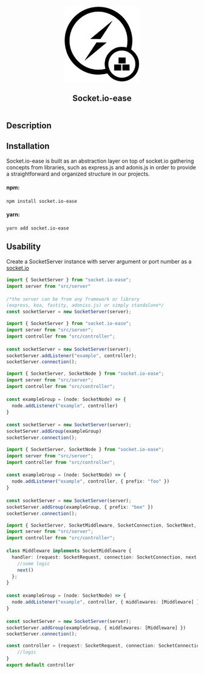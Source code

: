 <div style="display:flex; width:100%; align-items: center; flex-direction: column" >
    <img src="./docs/logo.svg" width="200px" ></img>
    <h2>Socket.io-ease</h2>
</div>

## Description

## Installation

Socket.io-ease is built as an abstraction layer on top of socket.io gathering concepts from libraries, such as express.js and adonis.js in order to provide a straightforward and organized structure in our projects.

#### npm:

```
npm install socket.io-ease
```

#### yarn:

```
yarn add socket.io-ease
```

## Usability

Create a SocketServer instance with server argument or port number as a [socket.io](https://github.com/socketio/socket.io#module-syntax)

```ts
import { SocketServer } from "socket.io-ease";
import server from "src/server"

/*the server can be from any framework or library 
(express, koa, fastity, adoniss.js) or simply standalone*/
const socketServer = new SocketServer(server);
```

```ts
import { SocketServer } from "socket.io-ease";
import server from "src/server";
import controller from "src/controller";

const socketServer = new SocketServer(server);
socketServer.addListener("example", controller);
socketServer.connection();
```

```ts
import { SocketServer, SocketNode } from "socket.io-ease";
import server from "src/server";
import controller from "src/controller";

const exampleGroup = (node: SocketNode) => {
  node.addListener("example", controller)
}

const socketServer = new SocketServer(server);
socketServer.addGroup(exampleGroup)
socketServer.connection();
```

```ts
import { SocketServer, SocketNode } from "socket.io-ease";
import server from "src/server";
import controller from "src/controller";

const exampleGroup = (node: SocketNode) => {
  node.addListener("example", controller, { prefix: "foo" })
}

const socketServer = new SocketServer(server);
socketServer.addGroup(exampleGroup, { prefix: "bee" })
socketServer.connection();
```


```ts
import { SocketServer, SocketMiddleware, SocketConnection, SocketNext, SocketRequest } from "socket.io-ease";
import server from "src/server";
import controller from "src/controller";

class Middleware implements SocketMiddleware {
  handler: (request: SocketRequest, connection: SocketConnection, next: SocketNext) => {
    //some logic
    next()
  };
}

const exampleGroup = (node: SocketNode) => {
  node.addListener("example", controller, { middlewares: [Middleware] })
}

const socketServer = new SocketServer(server);
socketServer.addGroup(exampleGroup, { middlewares: [Middleware] })
socketServer.connection();
```

```ts
const controller = (request: SocketRequest, connection: SocketConnection) => { 
    //logic
}
export default controller
```